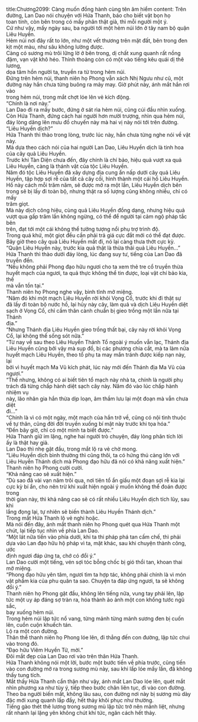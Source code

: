 title:Chương2099: Càng muốn đồng hành cùng tên âm hiểm
content:
Trên đường, Lan Dao nói chuyện với Hứa Thanh, báo cho biết vật bọn họ<br>toan tính, còn bên trong có mấy phân thật giả, thì mỗi người một ý.<br>Cứ như vậy, mấy ngày sau, ba người tới một hẻm núi lớn ở tây nam bộ quận<br>Liêu Huyền.<br>Hẻm núi nơi đây rất to lớn, như một vết thương trên mặt đất, bên trong đen<br>kịt một màu, như sâu không lường được.<br>Càng có sương mù trôi lững lờ ở bên trong, dị chất xung quanh rất nồng<br>đậm, vạn vật khô héo. Thỉnh thoảng còn có một vào tiếng kêu quái dị thê lương,<br>dọa tâm hồn người ta, truyền ra từ trong hẻm núi.<br>Đứng trên hẻm núi, thanh niên họ Phong vẫn xách Nhị Ngưu như cũ, một<br>đường này hắn chưa từng buông ra mảy may. Giờ phút này, ánh mắt hắn rơi vào<br>trong hẻm núi, trong mắt chợt lóe lên vẻ kích động.<br>“Chính là nơi này.”<br>Lan Dao đi ra mấy bước, đứng ở sát rìa hẻm núi, cũng cúi đầu nhìn xuống.<br>Còn Hứa Thanh, đứng cách hai người hơn mười trượng, nhìn qua hẻm núi,<br>đáy lòng dâng lên mưu đồ chuyến này mà hai vị này nói tới trên đường.<br>“Liêu Huyền dịch?”<br>Hứa Thanh thì thào trong lòng, trước lúc này, hắn chưa từng nghe nói về vật<br>này.<br>Mà dựa theo cách nói của hai người Lan Dao, Liêu Huyền dịch là tinh hoa<br>của cây quả Liêu Huyền.<br>Trước khi Tàn Diện chưa đến, đây chính là chí bảo, hiệu quả vượt xa quả<br>Liêu Huyền, càng là thánh vật của tộc Liêu Huyền.<br>Năm đó tộc Liêu Huyền đã xây dựng địa cung ẩn nấp dưới cây quả Liêu<br>Huyền, tập hợp sợi rễ của tất cả cây cối, hình thành một cái hồ Liêu Huyền.<br>Hồ này cách mỗi trăm năm, sẽ được mở ra một lần, Liêu Huyền dịch bên<br>trong sẽ bị lấy đi toàn bộ, nhưng thật ra số lượng cũng không nhiều, chỉ có mấy<br>trăm giọt.<br>Mà này dịch công hiệu, cùng quả Liêu Huyền đồng dạng, nhưng hiệu quả<br>vượt qua gấp trăm lần không ngừng, có thể để người tại cảm ngộ pháp tắc bên<br>trên, đạt tới một cái không thể tưởng tượng nổi phụ trợ trình độ.<br>Trong quá khứ, một giọt đều cần phải trả giá cực đắt mới có thể đạt được.<br>Bây giờ theo cây quả Liêu Huyền mất đi, nó lại càng thưa thớt cực kỳ.<br>“Quận Liêu Huyền này, trước kia quả thật là thừa thãi quả Liêu Huyền…”<br>Hứa Thanh thì thào dưới đáy lòng, lúc đang suy tư, tiếng của Lan Dao đã<br>truyền đến.<br>“Nếu không phải Phong đạo hữu ngươi cho ta xem thẻ tre cổ truyền thừa<br>huyết mạch của ngươi, ta quả thực không thể tin được, loại vật chí bảo kia, thế<br>mà vẫn tồn tại.”<br>Thanh niên họ Phong nghe vậy, bình tĩnh mở miệng.<br>“Năm đó khi một mạch Liêu Huyền rời khỏi Vọng Cổ, trước khi đi thật sự<br>đã lấy đi toàn bộ nước hồ, lại hủy này cây, làm quả và dịch Liêu Huyền diệt<br>sạch ở Vọng Cổ, chỉ cầm thân cành chuẩn bị gieo trồng một lần nữa tại Thánh<br>địa.”<br>“Nhưng Thánh địa Liêu Huyền gieo trồng thất bại, cây này rời khỏi Vọng<br>Cổ, lại không thể sống sót nữa.”<br>“Từ nay về sau theo Liêu Huyền Thánh Tổ ngoài ý muốn vẫn lạc, Thánh địa<br>Liêu Huyền cũng bởi vậy mà sụp đổ, bị các phương chia cắt, mà ta làm nửa<br>huyết mạch Liêu Huyền, theo tổ phụ ta may mắn tránh được kiếp nạn này, lại<br>bởi vì huyết mạch Ma Vũ kích phát, lúc này mới đến Thánh địa Ma Vũ của<br>ngươi.”<br>“Thế nhưng, không có ai biết tiên tổ mạch này nhà ta, chính là người phụ<br>trách đã từng chấp hành diệt sạch cây này. Năm đó vào lúc chấp hành nhiệm vụ<br>này, lão nhân gia hắn thừa dịp loạn, âm thầm lưu lại một đoạn mà vẫn chưa diệt<br>đi…”<br>“Chính là vì có một ngày, một mạch của hắn trở về, cũng có nội tình thuộc<br>về tự thân, cũng đời đời truyền xuống bí mật này trước khi tọa hóa.”<br>“Đến bây giờ, chỉ có một mình ta biết được.”<br>Hứa Thanh giữ im lặng, nghe hai người trò chuyện, đáy lòng phân tích lời<br>ấy là thật hay giả.<br>Lan Dao thì nhẹ gật đầu, trong mắt lộ ra vẻ chờ mong.<br>“Liêu Huyền dịch bình thường thì cũng thôi, ta có hứng thú càng lớn với<br>Liêu Huyền Thánh dịch mà Phong đạo hữu đã nói có khả năng xuất hiện.”<br>Thanh niên họ Phong cười cười.<br>“Khả năng cao sẽ xuất hiện.”<br>“Dù sao đã vài vạn năm trôi qua, nơi tiên tổ ẩn giấu một đoạn sợi rễ kia lại<br>cực kỳ bí ẩn, cho nên trừ khi xuất hiện ngoài ý muốn không thể đoán được trong<br>thời gian này, thì khả năng cao sẽ có rất nhiều Liêu Huyền dịch tích lũy, sau khi<br>lắng đọng lại, tự nhiên sẽ biến thành Liêu Huyền Thánh dịch.”<br>Trong mắt Hứa Thanh lộ vẻ nghi hoặc.<br>Mà nói đến đây, ánh mắt thanh niên họ Phong quét qua Hứa Thanh một<br>chút, lại tiếp tục nhìn về phía Lan Dao.<br>“Một lát nữa tiến vào phía dưới, khi ta thi pháp phá tan cấm chế, thì phải<br>dựa vào Lan đạo hữu hộ pháp vì ta, mặt khác, sau khi chuyện thành công, ước<br>định ngươi đáp ứng ta, chớ có đổi ý.”<br>Lan Dao cười một tiếng, vén sợi tóc bỗng chốc bị gió thổi tan, khoan thai<br>mở miệng.<br>“Phong đạo hữu yên tâm, ngươi tìm ta hợp tác, không phải chính là vì món<br>vật phẩm kia của phu quân ta sao. Chuyện ta đáp ứng ngươi, ta sẽ không đổi ý.”<br>Thanh niên họ Phong gật đầu, không lên tiếng nữa, vung tay phải lên, lập<br>tức một uy áp đáng sợ tràn ra, hóa thành ảo ảnh một con khổng tước ngũ sắc,<br>bay xuống hẻm núi.<br>Trong hẻm núi lập tức nổ vang, từng mảnh từng mảnh sương đen bị cuốn<br>lên, cuồn cuộn khuếch tán.<br>Lộ ra một con đường.<br>Thân thể thanh niên họ Phong lóe lên, đi thẳng đến con đường, lập tức chui<br>vào trong đó.<br>“Đạo hữu Viêm Huyền Tử, mời.”<br>Đôi mắt đẹp của Lan Dao rơi vào trên thân Hứa Thanh.<br>Hứa Thanh không nói một lời, bước một bước tiến về phía trước, cũng tiến<br>vào con đường mở ra trong sương mù này, sau khi lấp lóe mấy lần, đã không<br>thấy tung tích.<br>Mắt thấy Hứa Thanh cẩn thận như vậy, ánh mắt Lan Dao lóe lên, quét mắt<br>nhìn phương xa như tùy ý, tiếp theo bước chân liên tục, đi vào con đường.<br>Theo ba người biến mất, không lâu sau, con đường nơi này bị sương mù dày<br>đặc mới xung quanh lấp đầy, hết thảy khôi phục như thường.<br>Tiếng gào thét thê lương trong sương mù lập tức trở nên mãnh liệt, nhưng<br>rất nhanh lại lặng yên không chút khí tức, ngăn cách hết thảy.
